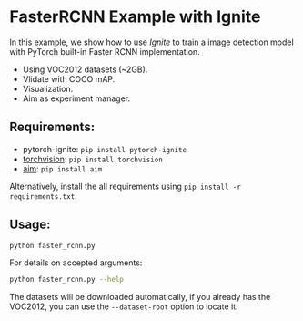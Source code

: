 # FasterRCNN Example with Ignite

In this example, we show how to use _Ignite_ to train a image detection model with PyTorch built-in Faster RCNN implementation.

- Using VOC2012 datasets (~2GB).
- Vlidate with COCO mAP.
- Visualization.
- Aim as experiment manager.

## Requirements:

- pytorch-ignite: `pip install pytorch-ignite`
- [torchvision](https://github.com/pytorch/vision): `pip install torchvision`
- [aim](https://github.com/aimhubio/aim): `pip install aim`

Alternatively, install the all requirements using `pip install -r requirements.txt`.

## Usage:

```bash
python faster_rcnn.py
```

For details on accepted arguments:

```bash
python faster_rcnn.py --help
```

The datasets will be downloaded automatically, if you already has the VOC2012, you can use the `--dataset-root` option to locate it.

